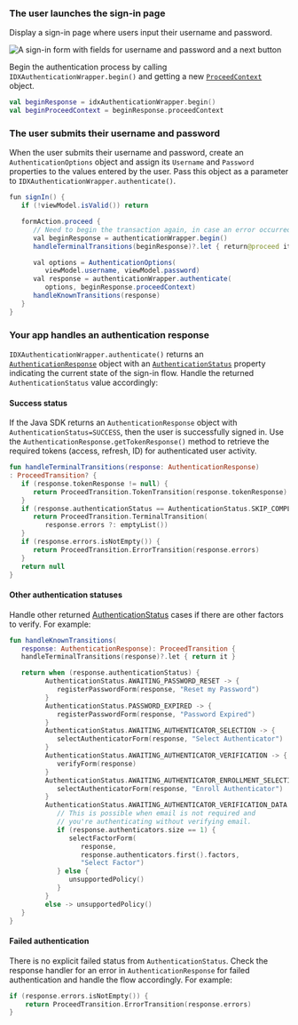 ### The user launches the sign-in page

Display a sign-in page where users input their username and password.

<div class="half wireframe-border">

![A sign-in form with fields for username and password and a next button](/img/wireframes/sign-in-form-username-password.png)

<!--

Source image: https://www.figma.com/file/YH5Zhzp66kGCglrXQUag2E/%F0%9F%93%8A-Updated-Diagrams-for-Dev-Docs?node-id=3398%3A36678&t=wzNwSZkdctajVush-1 sign-in-form-username-password
 -->

</div>

Begin the authentication process by calling `IDXAuthenticationWrapper.begin()` and getting a new [`ProceedContext`](https://github.com/okta/okta-idx-java/blob/master/api/src/main/java/com/okta/idx/sdk/api/client/ProceedContext.java) object.

```kotlin
val beginResponse = idxAuthenticationWrapper.begin()
val beginProceedContext = beginResponse.proceedContext
```

### The user submits their username and password

When the user submits their username and password, create an `AuthenticationOptions` object and assign its `Username` and `Password` properties to the values entered by the user. Pass this object as a parameter to `IDXAuthenticationWrapper.authenticate()`.

```java
fun signIn() {
   if (!viewModel.isValid()) return

   formAction.proceed {
      // Need to begin the transaction again, in case an error occurred.
      val beginResponse = authenticationWrapper.begin()
      handleTerminalTransitions(beginResponse)?.let { return@proceed it }

      val options = AuthenticationOptions(
         viewModel.username, viewModel.password)
      val response = authenticationWrapper.authenticate(
         options, beginResponse.proceedContext)
      handleKnownTransitions(response)
   }
}
```

### Your app handles an authentication response

`IDXAuthenticationWrapper.authenticate()` returns an [`AuthenticationResponse`](https://github.com/okta/okta-idx-java/blob/master/api/src/main/java/com/okta/idx/sdk/api/response/AuthenticationResponse.java) object with an [`AuthenticationStatus`](https://github.com/okta/okta-idx-java/blob/master/api/src/main/java/com/okta/idx/sdk/api/model/AuthenticationStatus.java) property indicating the current state of the sign-in flow. Handle the returned `AuthenticationStatus` value accordingly:

#### Success status

If the Java SDK returns an `AuthenticationResponse` object with `AuthenticationStatus=SUCCESS`, then the user is successfully signed in. Use the `AuthenticationResponse.getTokenResponse()` method to retrieve the required tokens (access, refresh, ID) for authenticated user activity.

```kotlin
fun handleTerminalTransitions(response: AuthenticationResponse)
: ProceedTransition? {
   if (response.tokenResponse != null) {
      return ProceedTransition.TokenTransition(response.tokenResponse)
   }
   if (response.authenticationStatus == AuthenticationStatus.SKIP_COMPLETE) {
      return ProceedTransition.TerminalTransition(
         response.errors ?: emptyList())
   }
   if (response.errors.isNotEmpty()) {
      return ProceedTransition.ErrorTransition(response.errors)
   }
   return null
}
```

#### Other authentication statuses

Handle other returned [AuthenticationStatus](https://github.com/okta/okta-idx-java/blob/master/api/src/main/java/com/okta/idx/sdk/api/model/AuthenticationStatus.java) cases if there are other factors to verify. For example:

```kotlin
fun handleKnownTransitions(
   response: AuthenticationResponse): ProceedTransition {
   handleTerminalTransitions(response)?.let { return it }

   return when (response.authenticationStatus) {
         AuthenticationStatus.AWAITING_PASSWORD_RESET -> {
            registerPasswordForm(response, "Reset my Password")
         }
         AuthenticationStatus.PASSWORD_EXPIRED -> {
            registerPasswordForm(response, "Password Expired")
         }
         AuthenticationStatus.AWAITING_AUTHENTICATOR_SELECTION -> {
            selectAuthenticatorForm(response, "Select Authenticator")
         }
         AuthenticationStatus.AWAITING_AUTHENTICATOR_VERIFICATION -> {
            verifyForm(response)
         }
         AuthenticationStatus.AWAITING_AUTHENTICATOR_ENROLLMENT_SELECTION -> {
            selectAuthenticatorForm(response, "Enroll Authenticator")
         }
         AuthenticationStatus.AWAITING_AUTHENTICATOR_VERIFICATION_DATA -> {
            // This is possible when email is not required and
            // you're authenticating without verifying email.
            if (response.authenticators.size == 1) {
               selectFactorForm(
                  response,
                  response.authenticators.first().factors,
                  "Select Factor")
            } else {
               unsupportedPolicy()
            }
         }
         else -> unsupportedPolicy()
   }
}
```

#### Failed authentication

There is no explicit failed status from `AuthenticationStatus`. Check the response handler for an error in `AuthenticationResponse` for failed authentication and handle the flow accordingly. For example:

```kotlin
if (response.errors.isNotEmpty()) {
    return ProceedTransition.ErrorTransition(response.errors)
}
```

